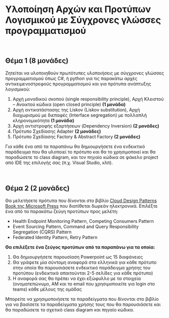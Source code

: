 # Υλοποίηση Αρχών και Προτύπων Λογισμικού με Σύγχρονες γλώσσες προγραμματισμού

<br>

## Θέμα 1 (8 μονάδες)

Ζητείται να υλοποιηθούν πρωτότυπες υλοποιήσεις με σύγχρονες γλώσσες προγραμματισμού όπως C#, ή python για τις παρακάτω αρχές αντικειμενοστρεφούς προγραμματισμού και για πρότυπα ανάπτυξης λογισμικού:

1. Αρχή μοναδικού σκοπού (single responsibility principle), Αρχή Κλειστού – Ανοικτού κώδικα (open closed principle) **(1 μονάδα)**
2. Αρχή αντικατάστασης της Liskov (Liskov substitution), Αρχή διαχωρισμού με διεπαφές (Interface segregation) με πολλαπλή κληρονομικότητα **(1 μονάδα)**
3. Αρχή αντιστροφής εξαρτήσεων (Dependency Inversion) **(2 μονάδες)**
4. Πρότυπο Σχεδίασης Adapter **(2 μονάδες)**
5. Πρότυπο Σχεδίασης Factory & Abstract Factory **(2 μονάδες)**

Για κάθε ένα από τα παραπάνω θα δημιουργήσετε ένα ενδεικτικό παράδειγμα που θα υλοποιεί το πρότυπο και θα το χρησιμοποιεί και θα παραδώσετε το class diagram, και τον πηγαίο κώδικα σε φάκελο project από IDE της επιλογής σας (π.χ. Visual Studio, κλπ).

<br>

## Θέμα 2 (2 μονάδες)

Θα μελετήσετε πρότυπα που δίνονται στο βιβλίο [Cloud Design Patterns Book της Microsoft Press](https://www.microsoft.com/en-us/download/details.aspx?id=42026) που διατίθεται δωρεάν ηλεκτρονικά.
Επιλέξτε ένα από τα παρακάτω ζεύγη προτύπων προς μελέτη:

+ Health Endpoint Monitoring Pattern, Competing Consumers Pattern
+ Event Sourcing Pattern, Command and Query Responsibility Segregation (CQRS) Pattern
+ Federated Identity Pattern, Retry Pattern

**Θα επιλέξετε ένα ζεύγος προτύπων από τα παραπάνω για τα οποία:**

1. Θα δημιουργήσετε παρουσίαση Powerpoint ως 15 διαφάνειες
2. Θα γράψετε μία σύντομη αναφορά στα ελληνικά για κάθε πρότυπο στην οποία θα παρουσιάσετε ενδεικτικό παράδειγμα χρήσης του προτύπου (ενδεικτικά απαιτούνται 2-5 σελίδες για κάθε πρότυπο)
3. Η αναφορά σας θα πρέπει να έχει εξώφυλλο με τα στοιχεία (ονοματεπώνυμο, ΑΜ και το email που χρησιμοποιείτε για login στο teams) κάθε μέλους της ομάδας

Μπορείτε να χρησιμοποιήσετε τα παραδείγματα που δίνονται στο βιβλίο για να βασίσετε τα παραδείγματα χρήσης τους που θα παρουσιάσετε και θα παραδώσετε το σχετικό class diagram και πηγαίο κώδικα.
